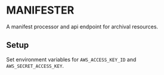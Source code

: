 # MANIFESTER

A manifest processor and api endpoint for archival resources.

## Setup

Set environment variables for `AWS_ACCESS_KEY_ID` and `AWS_SECRET_ACCESS_KEY`.
